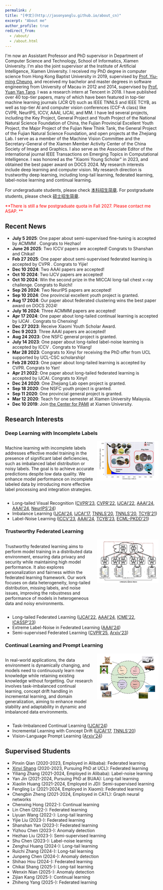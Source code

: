 ```yaml
---
permalink: /
title: "[中文](http://jasonyanglu.github.io/about_cn)"
excerpt: "About me"
author_profile: true
redirect_from:
  - /about/
  - /about.html
---
```


I'm now an Assistant Professor and PhD supervisor in Department of Computer Science and Technology, School of Informatics, Xiamen University. I'm also the joint supervisor at the Institute of Artificial Intelligence, Xiamen University. I received my PhD degree in computer science from Hong Kong Baptist University in 2019, supervised by [Prof. Yiu-ming Cheung](http://www.comp.hkbu.edu.hk/~ymc/), and received my bachelor and master degrees in software engineering from University of Macau in 2012 and 2014, supervised by [Prof. Yuan Yan Tang](https://www.fst.um.edu.mo/personal/yytang/). I was a research intern at Tencent in 2018. I have published over 40 top-tier papers, many of which have been featured in top-tier machine learning journals (JCR Q1) such as IEEE TNNLS and IEEE TCYB, as well as top-tier AI and computer vision conferences (CCF-A class) like CVPR, NeurIPS, ICCV, AAAI, IJCAI, and MM. I have led several projects, including the Key Project, General Project and Youth Project of the National Natural Science Foundation of China, the Fujian Provincial Excellent Youth Project, the Major Project of the Fujian New Think Tank, the General Project of the Fujian Natural Science Foundation, and open projects at the Zhejiang Lab. I serve as a member of the Machine Vision Committee and the Secretary-General of the Xiamen Member Activity Center of the China Society of Image and Graphics. I also serve as the Associate Editor of the international journal IEEE Transactions on Emerging Topics in Computational Intelligence. I was honored as the "Xiaomi Young Scholar" in 2023, and obtained the best paper award on DOCS 2024. My research interests include deep learning and computer vision. My research direction is trustworthy deep learning, including long-tail learning, federated learning, label-noise learning and continual learning.

For undergraduate students, please check [本科招生简章](http://jasonyanglu.github.io/undergraduate). For postgraduate students, please check [硕士招生简章](http://jasonyanglu.github.io/postgraduate).

<span style="color:red">**There is still a few postgraduate quota in Fall 2027. Please contact me ASAP. **</span>


## Recent News
* **July 5 2025**: One paper about semi-supervised fine-tuning is accepted by ACMMM . Congrats to Hezhao!
* **June 26 2025**: Two ICCV papers are accepted! Congrats to Shanshan and Chikai!
* **Feb 27 2025**: One paper about semi-supervised federated learning is accepted by CVPR . Congrats to Yijie!
* **Dec 10 2024**: Two AAAI papers are accepted!
* **Oct 10 2024**: Two IJCV papers are accepted!
* **Oct 10 2024**: Win the second prize in the MICCAI long-tail chest x-ray challenge. Congrats to Ruichi!
* **Sep 26 2024**: Two NeurIPS papers are accepted!
* **Sep 10 2024**: One provincial excellent youth project is granted.
* **Aug 17 2024**: Our paper about federated clustering wins the best paper award on DOCS 2024!
* **July 16 2024**: Three ACMMM papers are accepted!
* **Apr 17 2024**: One paper about long-tailed continual learning is accepted by IJCAI . Congrats to Chenxing!
* **Dec 27 2023**: Receive Xiaomi Youth Scholar Award.
* **Dec 9 2023**: Three AAAI papers are accepted!
* **Aug 24 2023**: One NSFC general project is granted.
* **July 14 2023**: One paper about long-tailed label-noise learning is accepted by ICCV . Congrats to Yiliang!
* **Mar 28 2023**: Congrats to Xinyi for receiving the PhD offer from UCL supported by UCL-CSC scholarship!
* **Feb 28 2023**: One paper about long-tailed learning is accepted by CVPR. Congrats to Yan!
* **Apr 21 2022**: One paper about long-tailed federated learning is accepted by IJCAI. Congrats to Xinyi!
* **Dec 24 2020**: One Zhejiang Lab open project is granted.
* **Sep 18 2020**: One NSFC youth project is granted.
* **Sep 11 2020**: One provincial general project is granted.
* **Mar 12 2020**: Teach for one semester at Xiamen University Malaysia.
* **Dec 10 2019**: Join [the Center for PAMI](http://pami.xmu.edu.cn/) at Xiamen University.



## Research Interests

### Deep Learning with Incomplete Labels

<div style="display: flex; align-items: flex-start;">  
    <div style="flex: 1;">         
        <p>             
    Machine learning with incomplete labels addresses effective model training in the presence of significant label deficiencies, such as imbalanced label distribution or noisy labels. The goal is to achieve accurate predictions despite low data quality. We enhance model performance on incomplete labeled data by introducing more effective label processing and integration strategies.     
        </p>     
    </div>     
    <img src="./images/machine_learning_with_incomplete_labels.jpg" style="width: 40%; margin-left: 10px;">
</div>


- Long-tailed Visual Recognition ([CVPR'23](https://openaccess.thecvf.com/content/CVPR2023/html/Jin_Long-Tailed_Visual_Recognition_via_Self-Heterogeneous_Integration_With_Knowledge_Excavation_CVPR_2023_paper.html), [CVPR'22](https://openaccess.thecvf.com/content/CVPR2022/html/Li_Long-Tailed_Visual_Recognition_via_Gaussian_Clouded_Logit_Adjustment_CVPR_2022_paper.html), [IJCAI'22](https://www.ijcai.org/proceedings/2022/308), [AAAI'24](https://ojs.aaai.org/index.php/AAAI/article/view/29262), [AAAI'24](https://ojs.aaai.org/index.php/AAAI/article/view/29416), [NeurIPS'24](https://arxiv.org/abs/2410.21042))
- Imbalance Learning ([IJCAI'24](https://arxiv.org/abs/2404.14721), [IJCAI'17](https://www.ijcai.org/Proceedings/2017/0333.pdf), [TNNLS'20](https://ieeexplore.ieee.org/document/8890005), [TNNLS'20](https://ieeexplore.ieee.org/document/8924892), [TCYB'21](https://ieeexplore.ieee.org/document/8725928))
- Label-Noise Learning ([ICCV'23](https://openaccess.thecvf.com/content/ICCV2023/html/Lu_Label-Noise_Learning_with_Intrinsically_Long-Tailed_Data_ICCV_2023_paper.html), [AAAI'24](https://ojs.aaai.org/index.php/AAAI/article/view/29329), [TCYB'23](https://ieeexplore.ieee.org/document/9780248), [ECML-PKDD'21](https://link.springer.com/chapter/10.1007/978-3-030-86523-8_44))

### Trustworthy Federated Learning

<div style="display: flex; align-items: flex-start;">   
    <div style="flex: 1;">         
        <p>             
    Trustworthy federated learning aims to perform model training in a distributed data environment, ensuring data privacy and security while maintaining high model performance. It also explores personalization and fairness within the federated learning framework. Our work focuses on data heterogeneity, long-tailed distribution, missing labels, and noise issues, improving the robustness and performance of models in heterogeneous data and noisy environments.
        </p>     
    </div>     
    <img src="./images/trustworthy_federated_learning.jpg" style="width: 40%; margin-left: 20px;  margin-left: 10px;"> 
</div>


- Long-tailed Federated Learning ([IJCAI'22](https://www.ijcai.org/proceedings/2022/308), [AAAI'24](https://ojs.aaai.org/index.php/AAAI/article/view/29416), [ICME'22](https://arxiv.org/abs/2205.00172), [ICASSP'23](https://arxiv.org/abs/2303.15168))
- Extreme Label-Noise in Federated Learning ([AAAI'24](https://ojs.aaai.org/index.php/AAAI/article/view/29329))
- Semi-supervised Federated Learning ([CVPR'25](https://arxiv.org/abs/2503.13227), [Arxiv'23](https://arxiv.org/abs/2303.02445))

### Continual Learning and Prompt Learning

<div style="display: flex; align-items: flex-start;"> 
    <div style="flex: 1;">         
        <p>             
    In real-world applications, the data environment is dynamically changing, and models need to continuously learn new knowledge while retaining existing knowledge without forgetting. Our research involves task-imbalanced continual learning, concept drift handling in incremental learning, and domain generalization, aiming to enhance model stability and adaptability in dynamic and imbalanced data environments.
        </p>     
    </div>     
    <img src="./images/continual_learning_and_prompt_learning.jpg" style="width: 40%; margin-left: 10px;"> 
</div>

- Task-Imbalanced Continual Learning  ([IJCAI'24](https://arxiv.org/abs/2404.14721))
- Incremental Learning with Concept Drift ([IJCAI'17](https://www.ijcai.org/Proceedings/2017/0333.pdf), [TNNLS'20](https://ieeexplore.ieee.org/document/8924892))
- Vision-Language Prompt Learning ([Arxiv'24](https://arxiv.org/abs/2404.18758))



## Supervised Students

* Pinxin Qian (2020-2023, Employed in Alibaba): Federated learning
* [Xinyi Shang](https://shangxinyi.github.io/) (2020-2023, Pursuing PhD at UCL): Federated learning
* Yiliang Zhang (2021-2024, Employed in Alibaba): Label-noise learning
* Yan Jin (2021-2024, Pursuing PhD at BUAA): Long-tail learning
* Xiaolin Huang (2021-2024, Employed in JD): Semi-supervised learning
* Fengling Lv (2021-2024, Employed in Xiaomi): Federated learning
* Chengbin Zheng (2021-2024, Employed in CATL): Graph neural networks
* Chenxing Hong (2022-): Continual learning
* Lin Chen (2022-): Federated learning
* Liyuan Wang (2022-): Long-tail learning
* Yijie Liu (2023-): Federated learning
* Shanshan Yan (2023-): Federated learning
* Yizhou Chen (2023-): Anomaly detection
* Hezhao Liu (2023-): Semi-supervised learning
* Shu Chen (2023-): Label-noise learning
* Zenghui Huang (2024-): Long-tail learning
* Ruichi Zhang (2024-): Long-tail learning
* Junpeng Chen (2024-): Anomaly detection
* Shihao Hou (2024-): Federated learning
* Chikai Shang (2025-): Long-tail learning
* Wenxin Nian (2025-): Anomaly detection
* Zijian Kang (2025-): Continual learning
* Zhiheng Yang (2025-): Federated learning

